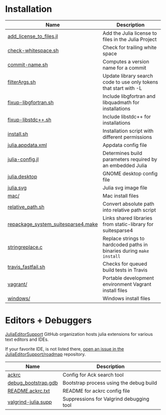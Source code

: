 Installation
=============================

| Name                           |  Description                                                |
|  ----------------------------  |  ---------------------------------------------------------  |
|[ add_license_to_files.jl ](https://github.com/JuliaLang/julia/blob/master/contrib/add_license_to_files.jl ) | Add the Julia license to files in the Julia Project |
|[ check-whitespace.sh ](https://github.com/JuliaLang/julia/blob/master/contrib/check-whitespace.sh) | Check for trailing white space |
|[ commit-name.sh ](https://github.com/JuliaLang/julia/blob/master/contrib/commit-name.sh) | Computes a version name for a commit |
|[ filterArgs.sh ](https://github.com/JuliaLang/julia/blob/master/contrib/filterArgs.sh) | Update library search code to use only tokens that start with -L |
|[ fixup-libgfortran.sh ](https://github.com/JuliaLang/julia/blob/master/contrib/fixup-libgfortran.sh) | Include libgfortran  and libquadmath for installations |
|[ fixup-libstdc++.sh ](https://github.com/JuliaLang/julia/blob/master/contrib/fixup-libstdc++.sh) | Include libstdc++ for    installations |
|[ install.sh ](https://github.com/JuliaLang/julia/blob/master/contrib/install.sh) | Installation script with different permissions |
|[ julia.appdata.xml ](https://github.com/JuliaLang/julia/blob/master/contrib/julia.appdata.xml) | Appdata config file |
|[ julia-config.jl ](https://github.com/JuliaLang/julia/blob/master/contrib/julia-config.jl) | Determines build parameters required by an embedded Julia |
|[ julia.desktop ](https://github.com/JuliaLang/julia/blob/master/contrib/julia.desktop) | GNOME desktop config file |
|[ julia.svg ](https://github.com/JuliaLang/julia/blob/master/contrib/julia.svg) | Julia svg image file |
|[ mac/ ](https://github.com/JuliaLang/julia/blob/master/contrib/mac/) | Mac install files |
|[ relative_path.sh ](https://github.com/JuliaLang/julia/blob/master/contrib/relative_path.sh) | Convert absolute path into   relative path script |
|[ repackage_system_suitesparse4.make ](https://github.com/JuliaLang/julia/blob/master/contrib/repackage_system_suitesparse4.make) | Links shared    libraries from static-library for suitesparse4 |
|[ stringreplace.c ](https://github.com/JuliaLang/julia/blob/master/contrib/stringreplace.c) | Replace strings to hardcoded paths in binaries during `make install` |
|[ travis_fastfail.sh ](https://github.com/JuliaLang/julia/blob/master/contrib/travis_fastfail.sh ) |  Checks for queued build tests in Travis |
|[ vagrant/ ](https://github.com/JuliaLang/julia/blob/master/contrib/vagrant/) | Portable development environment Vagrant install files |
|[ windows/ ](https://github.com/JuliaLang/julia/blob/master/contrib/windows/) | Windows install files |

Editors  + Debuggers
=============================

[JuliaEditorSupport](https://github.com/JuliaEditorSupport) GitHub organization hosts julia extensions for various text editors and IDEs.

If your favorite IDE, is not listed there, [open an issue in the JuliaEditorSupport/roadmap](https://github.com/JuliaEditorSupport/roadmap/issues) repository.


| Name                           |  Description                                                |
| ------------------------------ | ----------------------------------------------------------- |
|[ ackrc ](https://github.com/JuliaLang/julia/blob/master/contrib/ackrc ) |  Config for Ack search tool |
|[ debug_bootstrap.gdb ](https://github.com/JuliaLang/julia/blob/master/contrib/debug_bootstrap.gdb) | Bootstrap process using the debug build |
|[ README.ackrc.txt ](https://github.com/JuliaLang/julia/blob/master/contrib/README.ackrc.txt) | README for ackrc  config file |
|[ valgrind-julia.supp ](https://github.com/JuliaLang/julia/blob/master/contrib/valgrind-julia.supp) | Suppressions  for Valgrind debugging tool |
